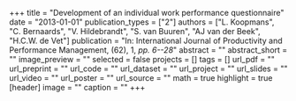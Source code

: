 +++
title = "Development of an individual work performance questionnaire"
date = "2013-01-01"
publication_types = ["2"]
authors = ["L. Koopmans", "C. Bernaards", "V. Hildebrandt", "S. van Buuren", "AJ van der Beek", "H.C.W. de Vet"]
publication = "In: International Journal of Productivity and Performance Management, (62), 1, _pp. 6--28_"
abstract = ""
abstract_short = ""
image_preview = ""
selected = false
projects = []
tags = []
url_pdf = ""
url_preprint = ""
url_code = ""
url_dataset = ""
url_project = ""
url_slides = ""
url_video = ""
url_poster = ""
url_source = ""
math = true
highlight = true
[header]
image = ""
caption = ""
+++
